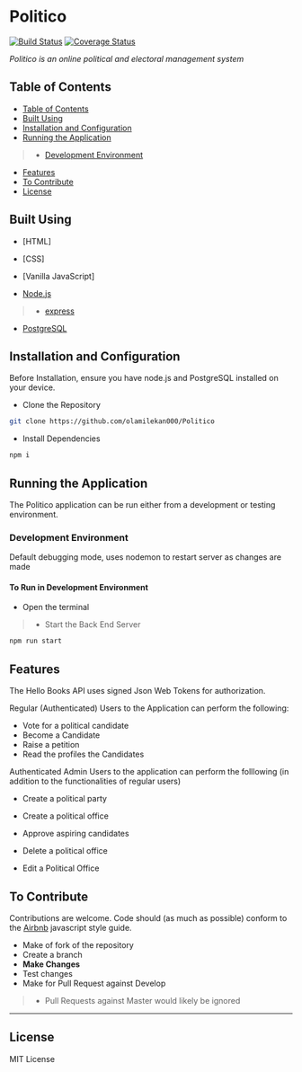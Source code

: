 # Politico

[![Build Status](https://travis-ci.org/olamilekan000/Politico.svg?branch=ch-set-up-travis-163579249)](https://travis-ci.org/olamilekan000/Politico) [![Coverage Status](https://coveralls.io/repos/github/olamilekan000/Politico/badge.svg?branch=develop)](https://coveralls.io/github/olamilekan000/Politico?branch=develop)

*Politico is an online political and electoral management system*

## Table of Contents

* [Table of Contents](#table-of-contents)
* [Built Using](#built-using)
* [Installation and Configuration](#installation-and-configuration)
* [Running the Application](#running-the-application)
>- [Development Environment](#development-environment)
* [Features](#features)
* [To Contribute](#to-contribute)
* [License](#license)

## Built Using

* [HTML]

* [CSS]

* [Vanilla JavaScript]

* [Node.js](<https://nodejs.org/en/>)
>- [express](<https://expressjs.com/>)

* [PostgreSQL](<https://www.postgresql.org/>)

## Installation and Configuration

Before Installation, ensure you have node.js and PostgreSQL installed on your device.

* Clone the Repository

```bash
git clone https://github.com/olamilekan000/Politico
```

* Install Dependencies
```bash
npm i
```

## Running the Application

The Politico application can be run either from a development or testing environment.

### Development Environment

Default debugging mode, uses nodemon to restart server as changes are made

#### To Run in Development Environment

* Open the terminal
>- Start the Back End Server

```bash
npm run start
```

## Features

The Hello Books API uses signed Json Web Tokens for authorization.

Regular (Authenticated) Users to the Application can perform the following:

* Vote for a political candidate
* Become a Candidate
* Raise a petition
* Read the profiles the Candidates

Authenticated Admin Users to the application can perform the folllowing (in addition to the functionalities of regular users)

* Create a political party

* Create a political office

* Approve aspiring candidates

* Delete a political office

* Edit a Political Office


## To Contribute

Contributions are welcome.
Code should (as much as possible) conform to the [Airbnb](<https://github.com/airbnb/javascript>) javascript style guide.

* Make of fork of the repository
* Create a branch
* **Make Changes**
* Test changes
* Make for Pull Request against Develop
>- Pull Requests against Master would likely be ignored

---

## License

MIT License
